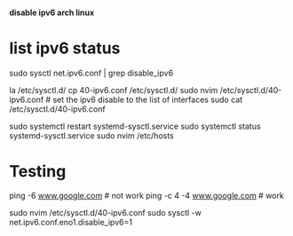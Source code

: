 #### disable ipv6 arch linux

# list ipv6 status

sudo sysctl net.ipv6.conf | grep disable_ipv6

la /etc/sysctl.d/
cp 40-ipv6.conf /etc/sysctl.d/
sudo nvim /etc/sysctl.d/40-ipv6.conf # set the ipv6 disable to the list of interfaces
sudo cat /etc/sysctl.d/40-ipv6.conf

sudo systemctl restart systemd-sysctl.service
sudo systemctl status systemd-sysctl.service
sudo nvim /etc/hosts

# Testing

ping -6 www.google.com # not work
ping -c 4 -4 www.google.com # work

sudo nvim /etc/sysctl.d/40-ipv6.conf
sudo sysctl -w net.ipv6.conf.eno1.disable_ipv6=1